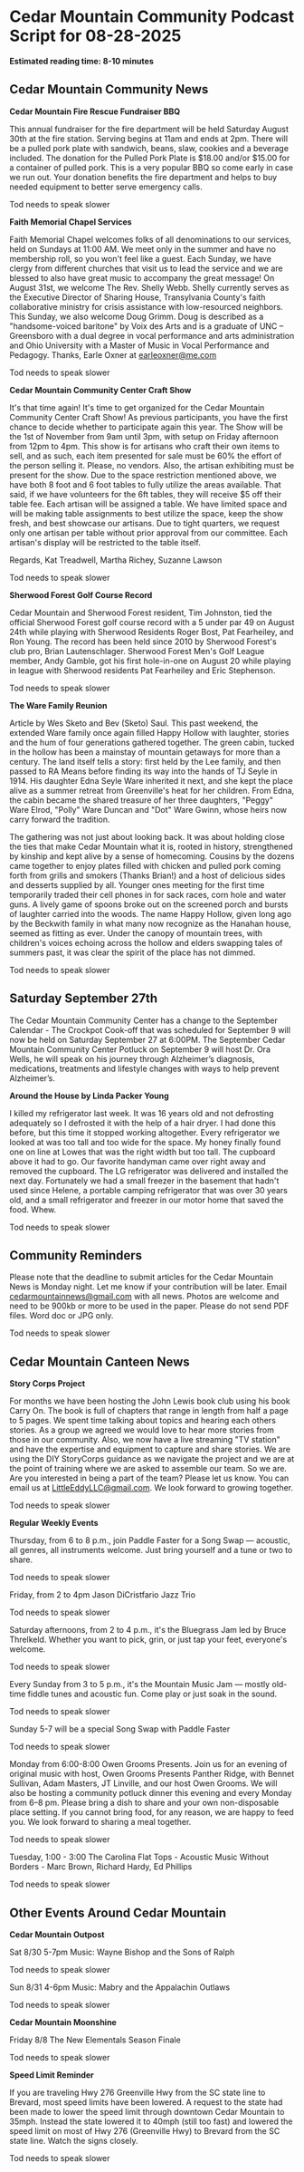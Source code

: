 # Cedar Mountain Community Podcast Script for 08-28-2025

**Estimated reading time: 8-10 minutes**

## Cedar Mountain Community News

**Cedar Mountain Fire Rescue Fundraiser BBQ**

This annual fundraiser for the fire department will be held Saturday August 30th 
at the fire station. Serving begins at 11am and ends at 2pm. There will be a 
pulled pork plate with sandwich, beans, slaw, cookies and a beverage included. 
The donation for the Pulled Pork Plate is $18.00 and/or $15.00 for a container 
of pulled pork. This is a very popular BBQ so come early in case we run out. 
Your donation benefits the fire department and helps to buy needed equipment to 
better serve emergency calls.

Tod needs to speak slower

**Faith Memorial Chapel Services**

Faith Memorial Chapel welcomes folks of all denominations to our services, held 
on Sundays at 11:00 AM. We meet only in the summer and have no membership roll, 
so you won't feel like a guest. Each Sunday, we have clergy from different 
churches that visit us to lead the service and we are blessed to also have great 
music to accompany the great message! On August 31st, we welcome The Rev. Shelly 
Webb. Shelly currently serves as the Executive Director of Sharing House, 
Transylvania County's faith collaborative ministry for crisis assistance with 
low-resourced neighbors. This Sunday, we also welcome Doug Grimm. Doug is 
described as a "handsome-voiced baritone" by Voix des Arts and is a graduate of 
UNC – Greensboro with a dual degree in vocal performance and arts administration 
and Ohio University with a Master of Music in Vocal Performance and Pedagogy. 
Thanks, Earle Oxner at earleoxner@me.com

Tod needs to speak slower

**Cedar Mountain Community Center Craft Show**

It's that time again! It's time to get organized for the Cedar Mountain 
Community Center Craft Show! As previous participants, you have the first chance 
to decide whether to participate again this year. The Show will be the 1st of 
November from 9am until 3pm, with setup on Friday afternoon from 12pm to 4pm. 
This show is for artisans who craft their own items to sell, and as such, each 
item presented for sale must be 60% the effort of the person selling it. Please, 
no vendors. Also, the artisan exhibiting must be present for the show. Due to 
the space restriction mentioned above, we have both 8 foot and 6 foot tables to 
fully utilize the areas available. That said, if we have volunteers for the 6ft 
tables, they will receive $5 off their table fee. Each artisan will be assigned 
a table. We have limited space and will be making table assignments to best 
utilize the space, keep the show fresh, and best showcase our artisans. Due to 
tight quarters, we request only one artisan per table without prior approval 
from our committee. Each artisan's display will be restricted to the table 
itself.

 Regards, Kat Treadwell, 
Martha Richey, Suzanne Lawson

Tod needs to speak slower

**Sherwood Forest Golf Course Record**

Cedar Mountain and Sherwood Forest resident, Tim Johnston, tied the official 
Sherwood Forest golf course record with a 5 under par 49 on August 24th while 
playing with Sherwood Residents Roger Bost, Pat Fearheiley, and Ron Young. The 
record has been held since 2010 by Sherwood Forest's club pro, Brian 
Lautenschlager. Sherwood Forest Men's Golf League member, Andy Gamble, got his 
first hole-in-one on August 20 while playing in league with Sherwood residents 
Pat Fearheiley and Eric Stephenson.

Tod needs to speak slower

**The Ware Family Reunion**

Article by Wes Sketo and Bev (Sketo) Saul. This past weekend, the extended 
Ware family once again filled Happy Hollow with laughter, stories and the hum of 
four generations gathered together. The green cabin, tucked in the hollow has 
been a mainstay of mountain getaways for more than a century. The land itself 
tells a story: first held by the Lee family, and then passed to RA Means before 
finding its way into the hands of TJ Seyle in 1914. His daughter Edna Seyle Ware 
inherited it next, and she kept the place alive as a summer retreat from 
Greenville's heat for her children. From Edna, the cabin became the shared 
treasure of her three daughters, "Peggy" Ware Elrod, "Polly" Ware Duncan and 
"Dot" Ware Gwinn, whose heirs now carry forward the tradition.

The gathering was not just about looking back. It was about holding close the 
ties that make Cedar Mountain what it is, rooted in history, strengthened by 
kinship and kept alive by a sense of homecoming. Cousins by the dozens came 
together to enjoy plates filled with chicken and pulled pork coming forth from 
grills and smokers (Thanks Brian!) and a host of delicious sides and desserts 
supplied by all. Younger ones meeting for the first time temporarily traded 
their cell phones in for sack races, corn hole and water guns. A lively game of 
spoons broke out on the screened porch and bursts of laughter carried into the 
woods. The name Happy Hollow, given long ago by the Beckwith family in what 
many now recognize as the Hanahan house, seemed as fitting as ever. Under the 
canopy of mountain trees, with children's voices echoing across the hollow and 
elders swapping tales of summers past, it was clear the spirit of the place has 
not dimmed.

Tod needs to speak slower


## Saturday September 27th

The Cedar Mountain Community Center has a change to the September Calendar - The
Crockpot Cook-off that was scheduled for September 9 will now be held on
Saturday September 27 at 6:00PM.  The September Cedar Mountain Community Center
Potluck on September 9 will host Dr. Ora Wells, he will speak on his journey
through Alzheimer’s diagnosis, medications, treatments and lifestyle changes
with ways to help prevent Alzheimer’s.

**Around the House by Linda Packer Young**

I killed my refrigerator last week. It was 16 years old and not defrosting 
adequately so I defrosted it with the help of a hair dryer. I had done this 
before, but this time it stopped working altogether. Every refrigerator we 
looked at was too tall and too wide for the space. My honey finally found one 
on line at Lowes that was the right width but too tall. The cupboard above it 
had to go. Our favorite handyman came over right away and removed the cupboard. 
The LG refrigerator was delivered and installed the next day. Fortunately we 
had a small freezer in the basement that hadn't used since Helene, a portable 
camping refrigerator that was over 30 years old, and a small refrigerator and 
freezer in our motor home that saved the food. Whew.

Tod needs to speak slower


## Community Reminders

Please note that the deadline to submit articles for the Cedar Mountain News is 
Monday night. Let me know if your contribution will be later. Email 
cedarmountainnews@gmail.com with all news. Photos are welcome and need to be 
900kb or more to be used in the paper. Please do not send PDF files. Word doc 
or JPG only.

Tod needs to speak slower


## Cedar Mountain Canteen News

**Story Corps Project**

For months we have been hosting the John Lewis book club using his book Carry 
On. The book is full of chapters that range in length from half a page to 5 
pages. We spent time talking about topics and hearing each others stories. As a 
group we agreed we would love to hear more stories from those in our community. 
Also, we now have a live streaming "TV station" and have the expertise and 
equipment to capture and share stories. We are using the DIY StoryCorps guidance 
as we navigate the project and we are at the point of training where we are 
asked to assemble our team. So we are. Are you interested in being a part of 
the team? Please let us know. You can email us at LittleEddyLLC@gmail.com. We 
look forward to growing together.

Tod needs to speak slower

**Regular Weekly Events**

Thursday, from 6 to 8 p.m., join Paddle Faster for a Song Swap — acoustic, all 
genres, all instruments welcome. Just bring yourself and a tune or two to share.

Tod needs to speak slower

Friday, from 2 to 4pm Jason DiCristfario Jazz Trio

Tod needs to speak slower

Saturday afternoons, from 2 to 4 p.m., it's the Bluegrass Jam led by Bruce 
Threlkeld. Whether you want to pick, grin, or just tap your feet, everyone's 
welcome.

Tod needs to speak slower

Every Sunday from 3 to 5 p.m., it's the Mountain Music Jam — mostly old-time 
fiddle tunes and acoustic fun. Come play or just soak in the sound.

Tod needs to speak slower

Sunday 5-7 will be a special Song Swap with Paddle Faster

Tod needs to speak slower

Monday from 6:00-8:00 Owen Grooms Presents. Join us for an evening of 
original music with host, Owen Grooms Presents Panther Ridge, with Bennet 
Sullivan, Adam Masters, JT Linville, and our host Owen Grooms. We will also be 
hosting a community potluck dinner this evening and every Monday from 6–8 pm. 
Please bring a dish to share and your own non-disposable place setting. If you 
cannot bring food, for any reason, we are happy to feed you. We look forward to 
sharing a meal together.

Tod needs to speak slower

Tuesday, 1:00 - 3:00 The Carolina Flat Tops - Acoustic Music Without Borders - 
Marc Brown, Richard Hardy, Ed Phillips

Tod needs to speak slower

## Other Events Around Cedar Mountain

**Cedar Mountain Outpost**

Sat 8/30 5-7pm Music: Wayne Bishop and the Sons of Ralph

Tod needs to speak slower

Sun 8/31 4-6pm Music: Mabry and the Appalachin Outlaws

Tod needs to speak slower

**Cedar Mountain Moonshine**

Friday 8/8 The New Elementals Season Finale

Tod needs to speak slower

**Speed Limit Reminder**

If you are traveling Hwy 276 Greenville Hwy from the SC state line to Brevard, 
most speed limits have been lowered. A request to the state had been made to 
lower the speed limit through downtown Cedar Mountain to 35mph. Instead the 
state lowered it to 40mph (still too fast) and lowered the speed limit on most 
of Hwy 276 (Greenville Hwy) to Brevard from the SC state line. Watch the signs 
closely.

Tod needs to speak slower
